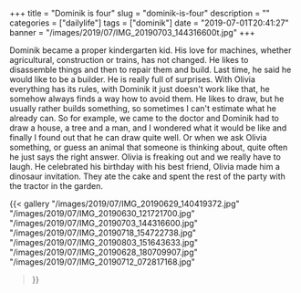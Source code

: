 +++
title = "Dominik is four"
slug = "dominik-is-four"
description = ""
categories = ["dailylife"]
tags = ["dominik"]
date = "2019-07-01T20:41:27"
banner = "/images/2019/07/IMG_20190703_144316600t.jpg"
+++

Dominik became a proper kindergarten kid. His love for machines, whether agricultural, construction or trains, has not changed. He likes to disassemble things and then to repair them and build. Last time, he said he would like to be a builder. He is really full of surprises. With Olivia everything has its rules, with Dominik it just doesn't work like that, he somehow always finds a way how to avoid them. He likes to draw, but he usually rather builds something, so sometimes I can't estimate what he already can. So for example, we came to the doctor and Dominik had to draw a house, a tree and a man, and I wondered what it would be like and finally I found out that he can draw quite well. Or when we ask Olivia something, or guess an animal that someone is thinking about, quite often he just says the right answer. Olivia is freaking out and we really have to laugh. He celebrated his birthday with his best friend, Olivia made him a dinosaur invitation. They ate the cake and spent the rest of the party with the tractor in the garden.


{{< gallery
  "/images/2019/07/IMG_20190629_140419372.jpg"
  "/images/2019/07/IMG_20190630_121721700.jpg"
  "/images/2019/07/IMG_20190703_144316600.jpg"
  "/images/2019/07/IMG_20190718_154722738.jpg"
  "/images/2019/07/IMG_20190803_151643633.jpg"
  "/images/2019/07/IMG_20190628_180709907.jpg"
  "/images/2019/07/IMG_20190712_072817168.jpg"
 
  
>}}

